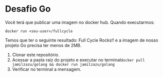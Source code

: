 # Desafio Go

Você terá que publicar uma imagem no docker hub. Quando executarmos:

`docker run <seu-user>/fullcycle`

Temos que ter o seguinte resultado: Full Cycle Rocks!! e a imagem de nosso projeto Go precisa ter menos de 2MB.

1. Clonar este repositório.
2. Acessar a pasta raiz do projeto e executar no terminal`docker pull jamilzazu/golang && docker run jamilzazu/golang`
3. Verificar no terminal a mensagem.

